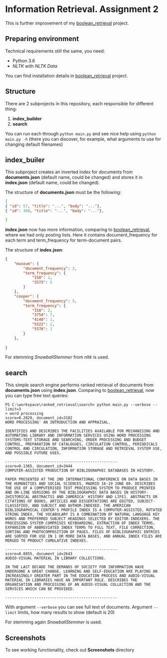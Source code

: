 # Information Retrieval. Assignment 2

[boolean_retrieval]: https://github.com/and-kul/boolean_retrieval

This is further improvement of my [boolean_retrieval] project.

## Preparing environment
Technical requirements still the same, you need:
* Python 3.6
* *NLTK* with *NLTK Data*

You can find installation details in [boolean_retrieval] project.

## Structure
There are 2 subprojects in this repository, each responsible for different thing:
1. **index_builder**
2. **search**

You can run each through `python main.py` and see nice help using `python main.py -h` (there you can discover, for example, what arguments to use for changing default filenames)

## index_builer
This subproject creates an inverted index for documents from **documents.json** (default name, could be changed) and stores it in **index.json** (default name, could be changed).

The structure of **documents.json** must be the following:
```json
[
{ "id": 57, "title": "...", "body": "..."},
{ "id": 368, "title": "...", "body": "..."},

]
```

**index.json** now has more information, comparing to [boolean_retrieval],
where we had only posting lists. Here it contains document_frequency for each term and term_frequency for term-document pairs.

The structure of **index.json**:
```json
{
    "museum": {
        "document_frequency": 2,
        "term_frequency": {
            "158": 1,
            "3573": 5
        }
    },
    "cooper": {
        "document_frequency": 5,
        "term_frequency": {
            "158": 2,
            "3754": 7,
            "4148": 1,
            "5522": 2,
            "5578": 1
        }
    },
    
}
```

For stemming *SnowballStemmer* from *nltk* is used.

## search
This simple search engine performs ranked retrieval of documents from **documents.json** using **index.json**.
Comparing to [boolean_retrieval], now you can type free text queries:

```
PS C:\workspace\ranked_retrieval\search> python main.py --verbose --limit=3
> word processing
score=0.2829, document_id=3182
WORD PROCESSING' AN INTRODUCTION AND APPRAISAL.

IDENTIFIES AND DESCRIBES THE FACILITIES AVAILABLE FOR MECHANISING AND AUTOMATING LIBRARY AND INFORMATION SERVICES USING WORD PROCESSING SYSTEMS-TEXT STORAGE AND SEARCHING, ORDER PROCESSING AND BUDGET CONTROL, PREPARATION OF CATALOGUES, CIRCULATION CONTROL, PERIODICALS CONTROL AND CIRCULATION, INFORMATION STORAGE AND RETRIEVAL SYSTEM USE, AND POSSIBLE FUTURE USES.

--------------------------------------------------
score=0.1365, document_id=3444
COMPUTER-ASSISTED PRODUCTION OF BIBLIOGRAPHIC DATABASES IN HISTORY.

PAPER PRESENTED AT THE 2ND INTERNATIONAL CONFERENCE ON DATA BASES IN THE HUMANITIES AND SOCIAL SCIENCES, MADRID 16-19 JUNE 80. DESCRIBES THE USE OF A COMPUTERISED TEXT PROCESSING SYSTEM TO PRODUCE PRINTED AND ON-LINE VERSIONS OF THE BIBLIOGRAPHIC DATA BASES IN HISTORY-2HISTORICAL ABSTRACTS1 AND 2AMERICA' HISTORY AND LIFE1. ABSTRACTS OR CITATIONS OF BOOKS, ARTICLES AND DISSERTATIONS ARE EDITED, SUBJECT-CLASSIFIED, AND SUBJECT AND AUTHOR-INDEXED. THE AMERICAN BIBLIOGRAPHICAL CENTER'S PROFILE INDEX IS A COMPUTER-ASSISTED, ROTATED STRING INDEX, THE VOCABULARY IS A COMBINATION OF NATURAL LANGUAGE KEY WORDS AND PREFERRED SUBJECT HEADINGS SELECTED BY EDITOR-INDEXERS. THE PROCESSING SYSTEM COMPRISES KEYBOARDING, EXTRACTION OF INDEX TERMS, EXPANSION OF ABBREVIATED INDEX TERMS TO FULL TEXT, FILE CORRECTION, SORTING AND PHOTOCOMPOSITION OF PAGES. FILES OF BIBLIOGRAPHIC ENTRIES ARE SORTED FOR USE IN 1 OR MORE DATA BASES, AND ANNUAL INDEX FILES ARE MERGED TO PRODUCT CUMULATIVE INDEXES.

--------------------------------------------------
score=0.0855, document_id=2643
AUDIO-VISUAL MATERIAL IN LIBRARY COLLECTIONS.

IN THE LAST DECADE THE DEMANDS OF SOCIETY FOR INFORMATION HAVE UNDERGONE A GREAT CHANGE. LEARNING AND SELF-EDUCATION ARE PLAYING AN INCREASINGLY GREATER PART IN THE EDUCATION PROCESS AND AUDIO-VISUAL MATERIAL IN LIBRARIES HAVE AN IMPORTANT ROLE. DESCRIBES THE ORGANISATION AND PROCESSING OF AN AUDIO-VISUAL COLLECTION AND THE SERVICES WHICH CAN BE PROVIDED.

--------------------------------------------------
```
With argument `--verbose` you can see full text of documents.
Argument `--limit` limits, how many results to show (default is 20)


For stemming again *SnowballStemmer* is used.

## Screenshots
To see working functionality, check out **Screenshots** directory
